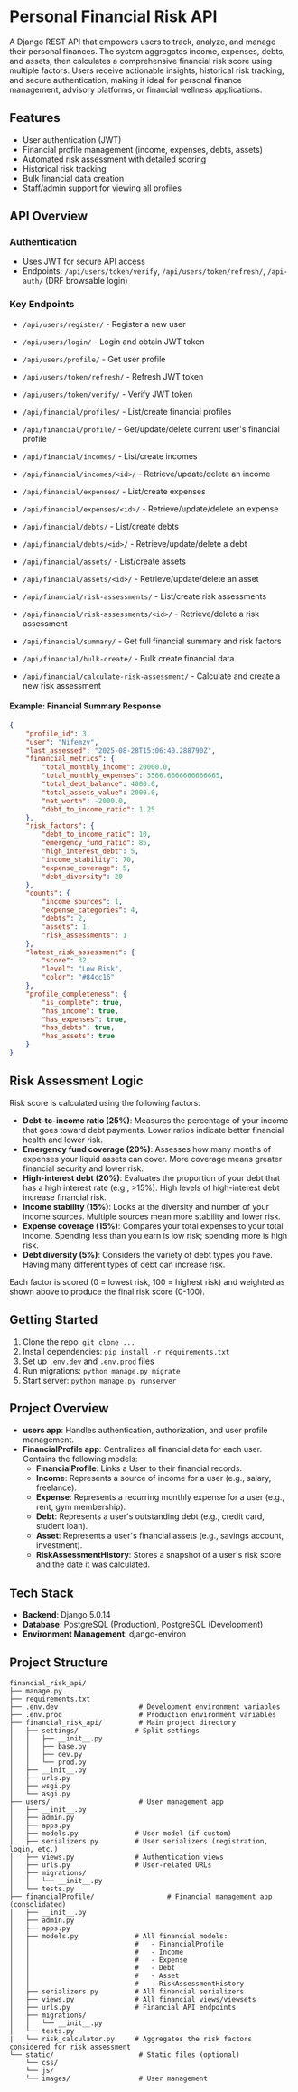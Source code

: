 
# Personal Financial Risk API

A Django REST API that empowers users to track, analyze, and manage their personal finances. The system aggregates income, expenses, debts, and assets, then calculates a comprehensive financial risk score using multiple factors. Users receive actionable insights, historical risk tracking, and secure authentication, making it ideal for personal finance management, advisory platforms, or financial wellness applications.

## Features

- User authentication (JWT)
- Financial profile management (income, expenses, debts, assets)
- Automated risk assessment with detailed scoring
- Historical risk tracking
- Bulk financial data creation
- Staff/admin support for viewing all profiles

## API Overview

### Authentication
- Uses JWT for secure API access
- Endpoints: `/api/users/token/verify`, `/api/users/token/refresh/`, `/api-auth/` (DRF browsable login)


### Key Endpoints
- `/api/users/register/` - Register a new user
- `/api/users/login/` - Login and obtain JWT token
- `/api/users/profile/` - Get user profile
- `/api/users/token/refresh/` - Refresh JWT token
- `/api/users/token/verify/` - Verify JWT token

- `/api/financial/profiles/` - List/create financial profiles
- `/api/financial/profile/` - Get/update/delete current user's financial profile

- `/api/financial/incomes/` - List/create incomes
- `/api/financial/incomes/<id>/` - Retrieve/update/delete an income

- `/api/financial/expenses/` - List/create expenses
- `/api/financial/expenses/<id>/` - Retrieve/update/delete an expense

- `/api/financial/debts/` - List/create debts
- `/api/financial/debts/<id>/` - Retrieve/update/delete a debt

- `/api/financial/assets/` - List/create assets
- `/api/financial/assets/<id>/` - Retrieve/update/delete an asset

- `/api/financial/risk-assessments/` - List/create risk assessments
- `/api/financial/risk-assessments/<id>/` - Retrieve/delete a risk assessment

- `/api/financial/summary/` - Get full financial summary and risk factors
- `/api/financial/bulk-create/` - Bulk create financial data
- `/api/financial/calculate-risk-assessment/` - Calculate and create a new risk assessment

#### Example: Financial Summary Response
```json
{
    "profile_id": 3,
    "user": "Nifemzy",
    "last_assessed": "2025-08-28T15:06:40.288790Z",
    "financial_metrics": {
        "total_monthly_income": 20000.0,
        "total_monthly_expenses": 3566.6666666666665,
        "total_debt_balance": 4000.0,
        "total_assets_value": 2000.0,
        "net_worth": -2000.0,
        "debt_to_income_ratio": 1.25
    },
    "risk_factors": {
        "debt_to_income_ratio": 10,
        "emergency_fund_ratio": 85,
        "high_interest_debt": 5,
        "income_stability": 70,
        "expense_coverage": 5,
        "debt_diversity": 20
    },
    "counts": {
        "income_sources": 1,
        "expense_categories": 4,
        "debts": 2,
        "assets": 1,
        "risk_assessments": 1
    },
    "latest_risk_assessment": {
        "score": 32,
        "level": "Low Risk",
        "color": "#84cc16"
    },
    "profile_completeness": {
        "is_complete": true,
        "has_income": true,
        "has_expenses": true,
        "has_debts": true,
        "has_assets": true
    }
}
```

## Risk Assessment Logic


Risk score is calculated using the following factors:

- **Debt-to-income ratio (25%)**: Measures the percentage of your income that goes toward debt payments. Lower ratios indicate better financial health and lower risk.
- **Emergency fund coverage (20%)**: Assesses how many months of expenses your liquid assets can cover. More coverage means greater financial security and lower risk.
- **High-interest debt (20%)**: Evaluates the proportion of your debt that has a high interest rate (e.g., >15%). High levels of high-interest debt increase financial risk.
- **Income stability (15%)**: Looks at the diversity and number of your income sources. Multiple sources mean more stability and lower risk.
- **Expense coverage (15%)**: Compares your total expenses to your total income. Spending less than you earn is low risk; spending more is high risk.
- **Debt diversity (5%)**: Considers the variety of debt types you have. Having many different types of debt can increase risk.

Each factor is scored (0 = lowest risk, 100 = highest risk) and weighted as shown above to produce the final risk score (0-100).

## Getting Started

1. Clone the repo: `git clone ...`
2. Install dependencies: `pip install -r requirements.txt`
3. Set up `.env.dev` and `.env.prod` files
4. Run migrations: `python manage.py migrate`
5. Start server: `python manage.py runserver`

## Project Overview


- **users app**: Handles authentication, authorization, and user profile management.
- **FinancialProfile app**: Centralizes all financial data for each user. Contains the following models:
    - **FinancialProfile**: Links a User to their financial records.
    - **Income**: Represents a source of income for a user (e.g., salary, freelance).
    - **Expense**: Represents a recurring monthly expense for a user (e.g., rent, gym membership).
    - **Debt**: Represents a user's outstanding debt (e.g., credit card, student loan).
    - **Asset**: Represents a user's financial assets (e.g., savings account, investment).
    - **RiskAssessmentHistory**: Stores a snapshot of a user's risk score and the date it was calculated.


## Tech Stack

- **Backend**: Django 5.0.14
- **Database**: PostgreSQL (Production), PostgreSQL (Development)
- **Environment Management**: django-environ

## Project Structure

```
financial_risk_api/
├── manage.py
├── requirements.txt
├── .env.dev                    # Development environment variables
├── .env.prod                   # Production environment variables  
├── financial_risk_api/         # Main project directory
│   ├── settings/              # Split settings
│   │   ├── __init__.py
│   │   ├── base.py
│   │   ├── dev.py
│   │   └── prod.py
│   ├── __init__.py
│   ├── urls.py
│   ├── wsgi.py
│   └── asgi.py
├── users/                      # User management app
│   ├── __init__.py
│   ├── admin.py
│   ├── apps.py
│   ├── models.py              # User model (if custom)
│   ├── serializers.py         # User serializers (registration, login, etc.)
│   ├── views.py               # Authentication views
│   ├── urls.py                # User-related URLs
│   ├── migrations/
│   │   └── __init__.py
│   └── tests.py
├── financialProfile/                  # Financial management app (consolidated)
│   ├── __init__.py
│   ├── admin.py
│   ├── apps.py
│   ├── models.py              # All financial models:
│   │                          #   - FinancialProfile
│   │                          #   - Income
│   │                          #   - Expense  
│   │                          #   - Debt
│   │                          #   - Asset
│   │                          #   - RiskAssessmentHistory
│   ├── serializers.py         # All financial serializers
│   ├── views.py               # All financial views/viewsets
│   ├── urls.py                # Financial API endpoints
│   ├── migrations/
│   │   └── __init__.py
│   └── tests.py
|   └── risk_calculator.py     # Aggregates the risk factors considered for risk assessment
└── static/                     # Static files (optional)
    └── css/
    └── js/
    └── images/                 # User management
```

